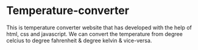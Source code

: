 # Temperature-converter
This is temperature converter website that has developed with the help of  html, css and javascript.
We can convert the temperature from degree celcius to degree fahrenheit &  degree kelvin & vice-versa.
